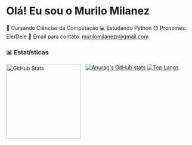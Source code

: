 # Olá! Eu sou o Murilo Milanez

🌱 Cursando Ciências da Computação
💻 Estudando Python
😊 Pronomes: Ele/Dele
📩 Email para contato: murilomilanezr@gmail.com

### 📊 Estatísticas

<p>
 <img
 align='left'
 alt='GitHub Stats'
 height='200'
 style='padding-right: 10px;'
 src='https://github-readme-stats.vercel.app/api?username=anuraghazra&show_icons=true'
 />




[![Anurag's GitHub stats](https://github-readme-stats.vercel.app/api?username=esflingos)](https://github.com/Esflingos)
[![Top Langs](https://github-readme-stats.vercel.app/api/top-langs/?username=esflingos)](https://github.com/Esflingos)
